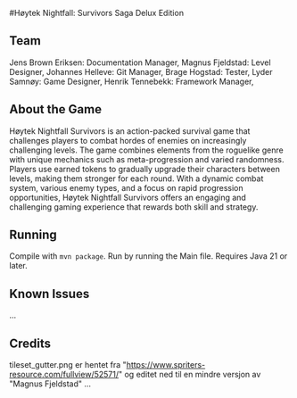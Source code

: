 #Høytek Nightfall: Survivors Saga Delux Edition


## Team
Jens Brown Eriksen: Documentation Manager, 
Magnus Fjeldstad: Level Designer, 
Johannes Helleve: Git Manager, 
Brage Hogstad: Tester, 
Lyder Samnøy: Game Designer, 
Henrik Tennebekk: Framework Manager, 

## About the Game
Høytek Nightfall Survivors is an action-packed survival game that challenges players to combat hordes of enemies on increasingly challenging levels. The game combines elements from the roguelike genre with unique mechanics such as meta-progression and varied randomness. Players use earned tokens to gradually upgrade their characters between levels, making them stronger for each round. With a dynamic combat system, various enemy types, and a focus on rapid progression opportunities, Høytek Nightfall Survivors offers an engaging and challenging gaming experience that rewards both skill and strategy.

## Running
Compile with `mvn package`.
Run by running the Main file.
Requires Java 21 or later.

## Known Issues

...

## Credits
tileset_gutter.png er hentet fra "https://www.spriters-resource.com/fullview/52571/" og editet ned til en mindre versjon av "Magnus Fjeldstad"
...
